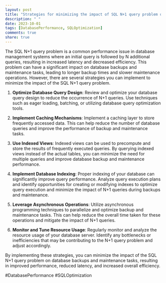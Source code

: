 ```yaml
---
layout: post
title: "Strategies for minimizing the impact of SQL N+1 query problem on database backups and maintenance tasks"
description: " "
date: 2023-10-01
tags: [DatabasePerformance, SQLOptimization]
comments: true
share: true
---
```


The SQL N+1 query problem is a common performance issue in database management systems where an initial query is followed by N additional queries, resulting in increased latency and decreased efficiency. This problem can have a significant impact on database backups and maintenance tasks, leading to longer backup times and slower maintenance operations. However, there are several strategies you can implement to minimize the impact of the SQL N+1 query problem. 

1. **Optimize Database Query Design**: Review and optimize your database query design to reduce the occurrence of N+1 queries. Use techniques such as eager loading, batching, or utilizing database query optimization tools.

2. **Implement Caching Mechanisms**: Implement a caching layer to store frequently accessed data. This can help reduce the number of database queries and improve the performance of backup and maintenance tasks.

3. **Use Indexed Views**: Indexed views can be used to precompute and store the results of frequently executed queries. By querying indexed views instead of the actual tables, you can minimize the need for multiple queries and improve database backup and maintenance performance.

4. **Implement Database Indexing**: Proper indexing of your database can significantly improve query performance. Analyze query execution plans and identify opportunities for creating or modifying indexes to optimize query execution and minimize the impact of N+1 queries during backups and maintenance.

5. **Leverage Asynchronous Operations**: Utilize asynchronous programming techniques to parallelize and optimize backup and maintenance tasks. This can help reduce the overall time taken for these operations and mitigate the impact of N+1 queries.

6. **Monitor and Tune Resource Usage**: Regularly monitor and analyze the resource usage of your database server. Identify any bottlenecks or inefficiencies that may be contributing to the N+1 query problem and adjust accordingly.

By implementing these strategies, you can minimize the impact of the SQL N+1 query problem on database backups and maintenance tasks, resulting in improved performance, reduced latency, and increased overall efficiency.

#DatabasePerformance #SQLOptimization